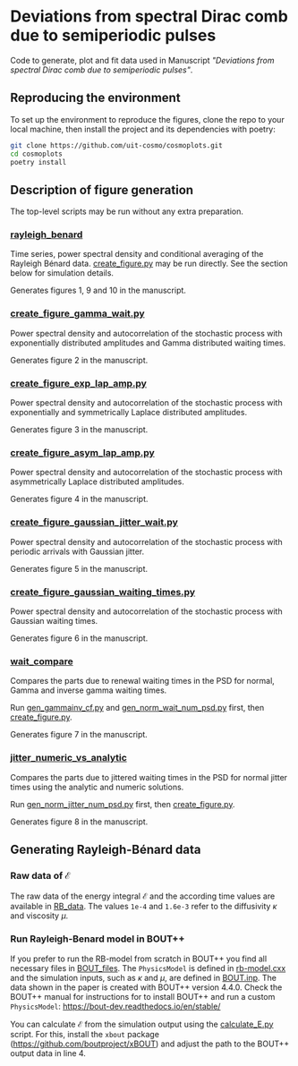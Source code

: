 # Deviations from spectral Dirac comb due to semiperiodic pulses

Code to generate, plot and fit data used in Manuscript *"Deviations from spectral Dirac comb due to semiperiodic pulses"*.

## Reproducing the environment

To set up the environment to reproduce the figures, clone the repo to your local machine, then install the project and its dependencies with poetry:

```sh
git clone https://github.com/uit-cosmo/cosmoplots.git
cd cosmoplots
poetry install
```

## Description of figure generation

The top-level scripts may be run without any extra preparation.

### [rayleigh_benard](rayleigh_benard)

Time series, power spectral density and conditional averaging of the Rayleigh Bénard data. [create_figure.py](rayleigh_benard/create_figure.py) may be run directly. See the section below for simulation details.

Generates figures 1, 9 and 10 in the manuscript.

### [create_figure_gamma_wait.py](create_figure_gamma_wait.py)

Power spectral density and autocorrelation of the stochastic process with exponentially distributed amplitudes and Gamma distributed waiting times.

Generates figure 2 in the manuscript.

### [create_figure_exp_lap_amp.py](create_figure_exp_lap_amp.py)

Power spectral density and autocorrelation of the stochastic process with exponentially and symmetrically Laplace distributed amplitudes.

Generates figure 3 in the manuscript.

### [create_figure_asym_lap_amp.py](create_figure_asym_lap_amp.py)

Power spectral density and autocorrelation of the stochastic process with asymmetrically Laplace distributed amplitudes.

Generates figure 4 in the manuscript.

### [create_figure_gaussian_jitter_wait.py](create_figure_gaussian_jitter_wait.py)

Power spectral density and autocorrelation of the stochastic process with periodic arrivals with Gaussian jitter.

Generates figure 5 in the manuscript.

### [create_figure_gaussian_waiting_times.py](create_figure_gaussian_waiting_times.py)

Power spectral density and autocorrelation of the stochastic process with Gaussian waiting times.

Generates figure 6 in the manuscript.

### [wait_compare](wait_compare)

Compares the parts due to renewal waiting times in the PSD for normal, Gamma and inverse gamma waiting times.

Run [gen_gammainv_cf.py](wait_compare/gen_gammainv_cf.py) and [gen_norm_wait_num_psd.py](wait_compare/gen_norm_wait_num_psd.py) first, then [create_figure.py](wait_compare/create_figure.py).

Generates figure 7 in the manuscript.

### [jitter_numeric_vs_analytic](jitter_numeric_vs_analytic)

Compares the parts due to jittered waiting times in the PSD for normal jitter times using the analytic and numeric solutions.

Run [gen_norm_jitter_num_psd.py](jitter_numeric_vs_analytic/gen_norm_jitter_num_psd.py) first, then [create_figure.py](jitter_numeric_vs_analytic/create_figure.py).

Generates figure 8 in the manuscript.

## Generating Rayleigh-Bénard data

### Raw data of $\mathcal{E}$

The raw data of the energy integral $\mathcal{E}$ and the according time values are available in [RB_data](rayleigh_benard/RB_data). The values `1e-4` and `1.6e-3` refer to the diffusivity $\kappa$ and viscosity $\mu$.

### Run Rayleigh-Benard model in BOUT++

If you prefer to run the RB-model from scratch in BOUT++ you find all necessary files in [BOUT_files](rayleigh_benard/BOUT_files). The `PhysicsModel` is defined in [rb-model.cxx](rayleigh_benard/BOUT_files/rb-model.cxx) and the simulation inputs, such as $\kappa$ and $\mu$, are defined in [BOUT.inp](rayleigh_benard/BOUT_files/BOUT.inp). The data shown in the paper is created with BOUT++ version 4.4.0. Check the BOUT++ manual for instructions for to install BOUT++ and run a custom `PhysicsModel`: <https://bout-dev.readthedocs.io/en/stable/>

You can calculate $\mathcal{E}$ from the simulation output using the [calculate_E.py](rayleigh_benard/BOUT_files/calculate_E.py) script. For this, install the `xbout` package (<https://github.com/boutproject/xBOUT>) and adjust the path to the BOUT++ output data in line 4.
